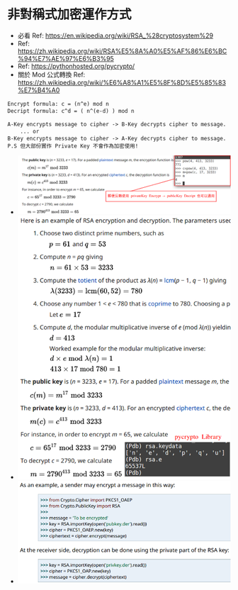 # 非對稱式加密運作方式

- 必看 Ref: https://en.wikipedia.org/wiki/RSA_%28cryptosystem%29
- Ref: https://zh.wikipedia.org/wiki/RSA%E5%8A%A0%E5%AF%86%E6%BC%94%E7%AE%97%E6%B3%95
- Ref: https://pythonhosted.org/pycrypto/
- 關於 Mod 公式轉換 Ref: https://zh.wikipedia.org/wiki/%E6%A8%A1%E5%8F%8D%E5%85%83%E7%B4%A0

```
Encrypt formula: c = (n^e) mod n
Decript formula: c^d = ( n^(e-d) ) mod n
```

```
A-Key encrypts message to cipher -> B-Key decrypts cipher to message.
	... or
B-Key encrypts message to cipher -> A-Key decrypts cipher to message.
P.S 但大部份實作 Private Key 不會作為加密使用!
```

- ![Alt text](https://raw.githubusercontent.com/scott1028/encryption-study/master/sample01_rsa.png "sample01_rsa.png")
- ![Alt text](https://raw.githubusercontent.com/scott1028/encryption-study/master/sample01_lib.png "sample01_lib.png")
- ![Alt text](https://raw.githubusercontent.com/scott1028/encryption-study/master/sample02_rsa.png "sample02_rsa.png")
